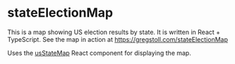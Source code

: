 # stateElectionMap

This is a map showing US election results by state. It is written in React + TypeScript. See the map in action at https://gregstoll.com/stateElectionMap

Uses the [usStateMap](https://github.com/gregstoll/usStateMap) React component for displaying the map.

